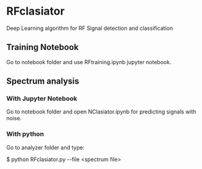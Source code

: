 # RFclasiator
Deep Learning algorithm for RF Signal detection and classification

## Training Notebook

Go to notebook folder and use RFtraining.ipynb jupyter notebook.

## Spectrum analysis

### With Jupyter Notebook

Go to notebook folder and open NClasiator.ipynb for predicting signals with noise.

### With python

Go to analyzer folder and type:

$ python RFclasiator.py --file \<spectrum file\>

